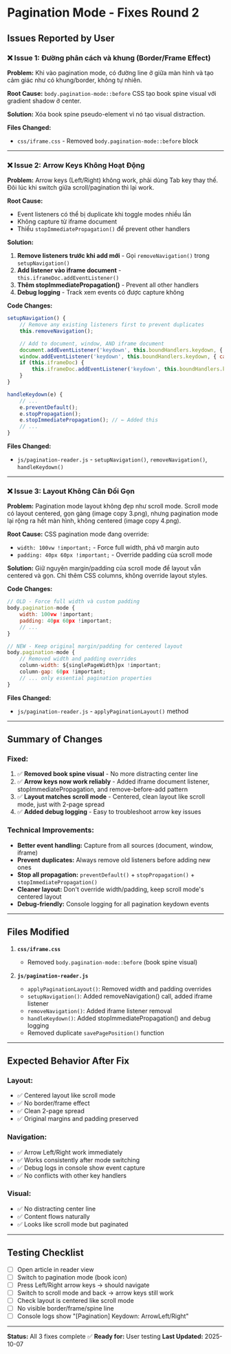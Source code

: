 # Pagination Mode - Fixes Round 2

## Issues Reported by User

### ❌ Issue 1: Đường phân cách và khung (Border/Frame Effect)
**Problem:** Khi vào pagination mode, có đường line ở giữa màn hình và tạo cảm giác như có khung/border, không tự nhiên.

**Root Cause:** `body.pagination-mode::before` CSS tạo book spine visual với gradient shadow ở center.

**Solution:** Xóa book spine pseudo-element vì nó tạo visual distraction.

**Files Changed:**
- `css/iframe.css` - Removed `body.pagination-mode::before` block

---

### ❌ Issue 2: Arrow Keys Không Hoạt Động
**Problem:** Arrow keys (Left/Right) không work, phải dùng Tab key thay thế. Đôi lúc khi switch giữa scroll/pagination thì lại work.

**Root Cause:**
- Event listeners có thể bị duplicate khi toggle modes nhiều lần
- Không capture từ iframe document
- Thiếu `stopImmediatePropagation()` để prevent other handlers

**Solution:**
1. **Remove listeners trước khi add mới** - Gọi `removeNavigation()` trong `setupNavigation()`
2. **Add listener vào iframe document** - `this.iframeDoc.addEventListener()`
3. **Thêm stopImmediatePropagation()** - Prevent all other handlers
4. **Debug logging** - Track xem events có được capture không

**Code Changes:**
```javascript
setupNavigation() {
    // Remove any existing listeners first to prevent duplicates
    this.removeNavigation();

    // Add to document, window, AND iframe document
    document.addEventListener('keydown', this.boundHandlers.keydown, { capture: true });
    window.addEventListener('keydown', this.boundHandlers.keydown, { capture: true });
    if (this.iframeDoc) {
        this.iframeDoc.addEventListener('keydown', this.boundHandlers.keydown, { capture: true });
    }
}

handleKeydown(e) {
    // ...
    e.preventDefault();
    e.stopPropagation();
    e.stopImmediatePropagation(); // ← Added this
    // ...
}
```

**Files Changed:**
- `js/pagination-reader.js` - `setupNavigation()`, `removeNavigation()`, `handleKeydown()`

---

### ❌ Issue 3: Layout Không Cân Đối Gọn
**Problem:** Pagination mode layout không đẹp như scroll mode. Scroll mode có layout centered, gọn gàng (image copy 3.png), nhưng pagination mode lại rộng ra hết màn hình, không centered (image copy 4.png).

**Root Cause:**
CSS pagination mode đang override:
- `width: 100vw !important;` - Force full width, phá vỡ margin auto
- `padding: 40px 60px !important;` - Override padding của scroll mode

**Solution:**
Giữ nguyên margin/padding của scroll mode để layout vẫn centered và gọn. Chỉ thêm CSS columns, không override layout styles.

**Code Changes:**
```javascript
// OLD - Force full width và custom padding
body.pagination-mode {
    width: 100vw !important;
    padding: 40px 60px !important;
    // ...
}

// NEW - Keep original margin/padding for centered layout
body.pagination-mode {
    // Removed width and padding overrides
    column-width: ${singlePageWidth}px !important;
    column-gap: 60px !important;
    // ... only essential pagination properties
}
```

**Files Changed:**
- `js/pagination-reader.js` - `applyPaginationLayout()` method

---

## Summary of Changes

### Fixed:
1. ✅ **Removed book spine visual** - No more distracting center line
2. ✅ **Arrow keys now work reliably** - Added iframe document listener, stopImmediatePropagation, and remove-before-add pattern
3. ✅ **Layout matches scroll mode** - Centered, clean layout like scroll mode, just with 2-page spread
4. ✅ **Added debug logging** - Easy to troubleshoot arrow key issues

### Technical Improvements:
- **Better event handling:** Capture from all sources (document, window, iframe)
- **Prevent duplicates:** Always remove old listeners before adding new ones
- **Stop all propagation:** `preventDefault()` + `stopPropagation()` + `stopImmediatePropagation()`
- **Cleaner layout:** Don't override width/padding, keep scroll mode's centered layout
- **Debug-friendly:** Console logging for all pagination keydown events

---

## Files Modified

1. **`css/iframe.css`**
   - Removed `body.pagination-mode::before` (book spine visual)

2. **`js/pagination-reader.js`**
   - `applyPaginationLayout()`: Removed width and padding overrides
   - `setupNavigation()`: Added removeNavigation() call, added iframe listener
   - `removeNavigation()`: Added iframe listener removal
   - `handleKeydown()`: Added stopImmediatePropagation() and debug logging
   - Removed duplicate `savePagePosition()` function

---

## Expected Behavior After Fix

### Layout:
- ✅ Centered layout like scroll mode
- ✅ No border/frame effect
- ✅ Clean 2-page spread
- ✅ Original margins and padding preserved

### Navigation:
- ✅ Arrow Left/Right work immediately
- ✅ Works consistently after mode switching
- ✅ Debug logs in console show event capture
- ✅ No conflicts with other key handlers

### Visual:
- ✅ No distracting center line
- ✅ Content flows naturally
- ✅ Looks like scroll mode but paginated

---

## Testing Checklist

- [ ] Open article in reader view
- [ ] Switch to pagination mode (book icon)
- [ ] Press Left/Right arrow keys → should navigate
- [ ] Switch to scroll mode and back → arrow keys still work
- [ ] Check layout is centered like scroll mode
- [ ] No visible border/frame/spine line
- [ ] Console logs show "[Pagination] Keydown: ArrowLeft/Right"

---

**Status:** All 3 fixes complete ✅
**Ready for:** User testing
**Last Updated:** 2025-10-07
